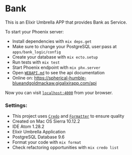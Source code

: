 # Bank
This is an Elixir Umbrella APP that provides Bank as Service.

To start your Phoenix server:

  * Install dependencies with `mix deps.get`
  * Make sure to change your PostgreSQL user:pass at `apps/bank_logic/config`
  * Create your database with `mix ecto.setup`
  * Run tests with `mix test`
  * Start Phoenix endpoint with `mix phx.server`
  * Open [`WEBAPI.md`](https://github.com/tiagodavi/elixir-bank-as-service/blob/master/WEBAPI.md) to see the api documentation
  * Online on: https://spherical-humble-blueandgoldmackaw.gigalixirapp.com/api

  Now you can visit [`localhost:4000`](http://localhost:4000) from your browser.

### Settings:

  - This project uses [`Credo`](https://github.com/rrrene/credo) and [`Formatter`](https://medium.com/blackode/code-formatter-the-big-feature-in-elixir-v1-6-0-f6572061a4ba) to ensure quality
  - Created on Mac OS Sierra 10.12.2
  - IDE Atom 1.28.2
  - Elixir Umbrella Application
  - PostgreSQL Database 9.6
  - Format your code with `mix format`
  - Check refactoring opportunities with `mix credo list`
